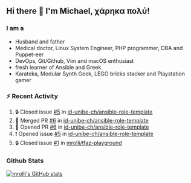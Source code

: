 ## Hi there 👋 I'm Michael, χάρηκα πολύ!

<!--
**mrolli/mrolli** is a ✨ _special_ ✨ repository because its `README.md` (this file) appears on your GitHub profile.

Here are some ideas to get you started:

- 🔭 I’m currently working on ...
- 🌱 I’m currently learning ...
- 👯 I’m looking to collaborate on ...
- 🤔 I’m looking for help with ...
- 💬 Ask me about ...
- 📫 How to reach me: ...
- 😄 Pronouns: ...
- ⚡ Fun fact: ...
-->

### I am a
- Husband and father
- Medical doctor, Linux System Engineer, PHP programmer, DBA and Puppet-eer
- DevOps, Git/Github, Vim and macOS enthusiast
- fresh learner of Ansible and Greek
- Karateka, Modular Synth Geek, LEGO bricks stacker and Playstation gamer 

### :zap: Recent Activity

<!--START_SECTION:activity-->
1. 🔒 Closed issue [#5](https://github.com/id-unibe-ch/ansible-role-template/issues/5) in [id-unibe-ch/ansible-role-template](https://github.com/id-unibe-ch/ansible-role-template)
2. 🎉 Merged PR [#6](https://github.com/id-unibe-ch/ansible-role-template/pull/6) in [id-unibe-ch/ansible-role-template](https://github.com/id-unibe-ch/ansible-role-template)
3. 💪 Opened PR [#6](https://github.com/id-unibe-ch/ansible-role-template/pull/6) in [id-unibe-ch/ansible-role-template](https://github.com/id-unibe-ch/ansible-role-template)
4. ❗ Opened issue [#5](https://github.com/id-unibe-ch/ansible-role-template/issues/5) in [id-unibe-ch/ansible-role-template](https://github.com/id-unibe-ch/ansible-role-template)
5. 🔒 Closed issue [#1](https://github.com/mrolli/tfaz-playground/issues/1) in [mrolli/tfaz-playground](https://github.com/mrolli/tfaz-playground)
<!--END_SECTION:activity-->

### Github Stats
[![mrolli's GitHub stats](https://github-readme-stats.vercel.app/api?username=mrolli&count_private=true&show_icons=true&theme=transparent)](https://github.com/anuraghazra/github-readme-stats)  
<!-- [![mrolli's Top Langs](https://github-readme-stats.vercel.app/api/top-langs/?username=mrolli&count_private=true&theme=onedark&hide=c%2B%2B,c,html,cmake,makefile&layout=compact)](https://github.com/anuraghazra/github-readme-stats) -->
